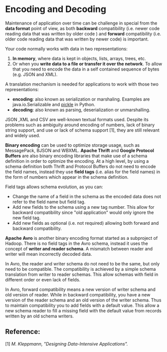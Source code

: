 # Encoding and Decoding



Maintenance of application over time can be challenge in special from the **data format** point of view, as both **backward** compatibility (i.e. newer code reading data that was written by older code ) and **forward** compatibility (i.e. older code reading data that was written by newer code) is important.

Your code normally works with data in two representations:

1) **In memory**, where data is kept in objects, lists, arrays, trees, etc.
2) Or when you **write data to a file or transfer it over the network**. To allow that you need to encode the data in a self contained sequence of bytes (e.g. JSON and XML).

A translation mechanism is needed for applications to work with those two representations: 

- **encoding**: also known as serialization or marshaling. Examples are java.io.Serializable and [pickle](https://docs.python.org/3/library/pickle.html) in Python.
- **decoding**: also known as parsing, deserialization or unmarshalling.

JSON ,XML and CSV are well-known textual formats used. Despite its problems such as  ambiguity around encoding of numbers, lack of binary string support, and use or lack of schema support [1], they are still relevant and widely used.

**Binary encoding** can be used to optimize storage usage, such as MessagePack, BJSON and WBXML. **Apache Thrift** and **Google Protocol Buffers** are also binary encoding libraries that make use of a schema definition in order to optimize the encoding. At a high level, by using a schema definition both Thrift and  Protocol Buffers do not need to encode the field names, instead they use **field tags** (i.e. alias for the field names) in the form of numbers which appear in the schema definition.

Field tags allows schema evolution, as you can:

- Change the name of a field in the schema as the encoded data does not refer to the field name but field tag.
- Add new fields to the schema using a new tag number. This allow for backward compatibility since "old application" would only ignore the new field tag. 
- Add new fields as optional (i.e. not required) allowing both forward and backward compatibility. 



**Apache Avro** is another binary encoding format started as a subproject of Hadoop. There is no field tags in the Avro schema, instead it uses the concept of **writer and reader schema**. A mismatch between reader and writer will mean incorrectly decoded data.

In Avro, the reader and writer schema do not need to be the same, but only need to be compatible. The compatibility is achieved by a simple schema translation from writer to reader schemas. This allow schemas with field in different order or even lack of fields.

In Avro, forward compatibility means a new version of writer schema and old version of reader. While in backward compatibility, you have a new version of the reader schema and an old version of the writer schema. Thus to maintain compatibility you to add fields with a default value. This allow a new  schema reader to fill a missing field with the default value from records written by an old schema writers.  



## Reference:

[1]  *M. Kleppmann, "Designing Data-Intensive Applications".*